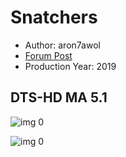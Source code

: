 # Snatchers

* Author: aron7awol
* [Forum Post](https://www.avsforum.com/threads/bass-eq-for-filtered-movies.2995212/post-59257566)
* Production Year: 2019

## DTS-HD MA 5.1

![img 0](https://i.imgur.com/0H0r80R.jpg)

![img 0](https://i.imgur.com/AzaLpZf.png)


